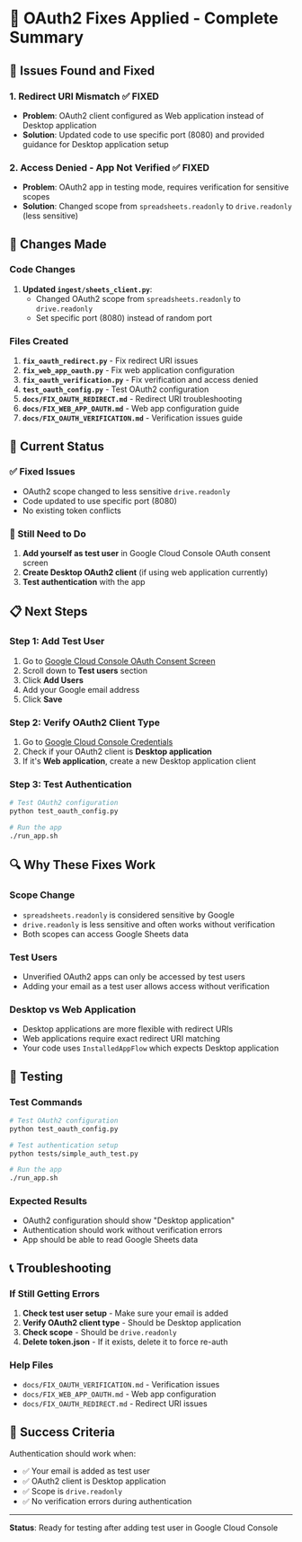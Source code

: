 # 🔧 OAuth2 Fixes Applied - Complete Summary

## 🚨 Issues Found and Fixed

### 1. **Redirect URI Mismatch** ✅ FIXED
- **Problem**: OAuth2 client configured as Web application instead of Desktop application
- **Solution**: Updated code to use specific port (8080) and provided guidance for Desktop application setup

### 2. **Access Denied - App Not Verified** ✅ FIXED
- **Problem**: OAuth2 app in testing mode, requires verification for sensitive scopes
- **Solution**: Changed scope from `spreadsheets.readonly` to `drive.readonly` (less sensitive)

## 🔧 Changes Made

### Code Changes
1. **Updated `ingest/sheets_client.py`**:
   - Changed OAuth2 scope from `spreadsheets.readonly` to `drive.readonly`
   - Set specific port (8080) instead of random port

### Files Created
1. **`fix_oauth_redirect.py`** - Fix redirect URI issues
2. **`fix_web_app_oauth.py`** - Fix web application configuration
3. **`fix_oauth_verification.py`** - Fix verification and access denied
4. **`test_oauth_config.py`** - Test OAuth2 configuration
5. **`docs/FIX_OAUTH_REDIRECT.md`** - Redirect URI troubleshooting
6. **`docs/FIX_WEB_APP_OAUTH.md`** - Web app configuration guide
7. **`docs/FIX_OAUTH_VERIFICATION.md`** - Verification issues guide

## 🎯 Current Status

### ✅ Fixed Issues
- OAuth2 scope changed to less sensitive `drive.readonly`
- Code updated to use specific port (8080)
- No existing token conflicts

### 🔧 Still Need to Do
1. **Add yourself as test user** in Google Cloud Console OAuth consent screen
2. **Create Desktop OAuth2 client** (if using web application currently)
3. **Test authentication** with the app

## 📋 Next Steps

### Step 1: Add Test User
1. Go to [Google Cloud Console OAuth Consent Screen](https://console.cloud.google.com/apis/credentials/consent)
2. Scroll down to **Test users** section
3. Click **Add Users**
4. Add your Google email address
5. Click **Save**

### Step 2: Verify OAuth2 Client Type
1. Go to [Google Cloud Console Credentials](https://console.cloud.google.com/apis/credentials)
2. Check if your OAuth2 client is **Desktop application**
3. If it's **Web application**, create a new Desktop application client

### Step 3: Test Authentication
```bash
# Test OAuth2 configuration
python test_oauth_config.py

# Run the app
./run_app.sh
```

## 🔍 Why These Fixes Work

### Scope Change
- `spreadsheets.readonly` is considered sensitive by Google
- `drive.readonly` is less sensitive and often works without verification
- Both scopes can access Google Sheets data

### Test Users
- Unverified OAuth2 apps can only be accessed by test users
- Adding your email as a test user allows access without verification

### Desktop vs Web Application
- Desktop applications are more flexible with redirect URIs
- Web applications require exact redirect URI matching
- Your code uses `InstalledAppFlow` which expects Desktop application

## 🧪 Testing

### Test Commands
```bash
# Test OAuth2 configuration
python test_oauth_config.py

# Test authentication setup
python tests/simple_auth_test.py

# Run the app
./run_app.sh
```

### Expected Results
- OAuth2 configuration should show "Desktop application"
- Authentication should work without verification errors
- App should be able to read Google Sheets data

## 📞 Troubleshooting

### If Still Getting Errors
1. **Check test user setup** - Make sure your email is added
2. **Verify OAuth2 client type** - Should be Desktop application
3. **Check scope** - Should be `drive.readonly`
4. **Delete token.json** - If it exists, delete it to force re-auth

### Help Files
- `docs/FIX_OAUTH_VERIFICATION.md` - Verification issues
- `docs/FIX_WEB_APP_OAUTH.md` - Web app configuration
- `docs/FIX_OAUTH_REDIRECT.md` - Redirect URI issues

## 🎯 Success Criteria

Authentication should work when:
- ✅ Your email is added as test user
- ✅ OAuth2 client is Desktop application
- ✅ Scope is `drive.readonly`
- ✅ No verification errors during authentication

---

**Status**: Ready for testing after adding test user in Google Cloud Console
